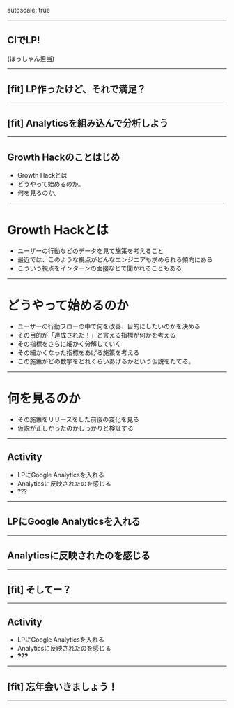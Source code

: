 autoscale: true



---

## CIでLP!
(ほっしゃん担当)

---

## [fit] LP作ったけど、それで満足？

---

## [fit] Analyticsを組み込んで分析しよう

---

## Growth Hackのことはじめ
- Growth Hackとは
- どうやって始めるのか。
- 何を見るのか。

---

# Growth Hackとは
- ユーザーの行動などのデータを見て施策を考えること
- 最近では、このような視点がどんなエンジニアも求められる傾向にある
- こういう視点をインターンの面接などで聞かれることもある

---

# どうやって始めるのか
- ユーザーの行動フローの中で何を改善、目的にしたいのかを決める
- その目的が「達成された！」と言える指標が何かを考える
- その指標をさらに細かく分解していく
- その細かくなった指標をあげる施策を考える
- この施策がどの数字をどれくらいあげるかという仮説をたてる。

---

# 何を見るのか
- その施策をリリースをした前後の変化を見る
- 仮説が正しかったのかしっかりと検証する

---

## Activity
- LPにGoogle Analyticsを入れる
- Analyticsに反映されたのを感じる
- ???

---

## LPにGoogle Analyticsを入れる

---

## Analyticsに反映されたのを感じる

---

## [fit] そしてー？

---

## Activity
- LPにGoogle Analyticsを入れる
- Analyticsに反映されたのを感じる
- __**???**__

---

## [fit] 忘年会いきましょう！

---
